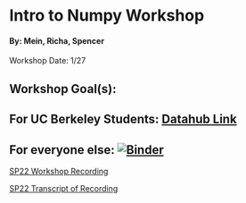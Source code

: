 # Intro to Numpy Workshop
#### By: Mein, Richa, Spencer
Workshop Date: 1/27

## Workshop Goal(s): 


## For UC Berkeley Students: [Datahub Link](http://datahub.berkeley.edu/hub/user-redirect/git-sync?repo=https://github.com/ds-peer-consulting/sp22-numpy_workshop&branch=main&subpath=numpy-workshop.ipynb)

## For everyone else: [![Binder](https://mybinder.org/badge_logo.svg)](https://mybinder.org/v2/gh/ds-peer-consulting/sp22-numpy_workshop/HEAD)

[SP22 Workshop Recording]()

[SP22 Transcript of Recording]()
